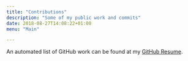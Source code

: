 ```yaml
---
title: "Contributions"
description: "Some of my public work and commits"
date: 2018-08-27T14:08:22+01:00
menu: "Main"

---
```


An automated list of GitHub work can be found at my <a href="https://resume.github.io/?TheBiggerGuy" class="text-white">GitHub Resume</a>.